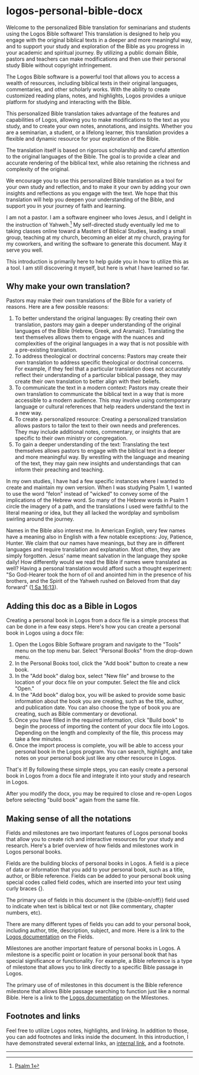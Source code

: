 # logos-personal-bible-docx

Welcome to the personalized Bible translation for seminarians and students using the Logos Bible software! This translation is designed to help you engage with the original biblical texts in a deeper and more meaningful way, and to support your study and exploration of the Bible as you progress in your academic and spiritual journey. By utilizing a public domain Bible, pastors and teachers can make modifications and then use their personal study Bible without copyright infringement.

The Logos Bible software is a powerful tool that allows you to access a wealth of resources, including biblical texts in their original languages, commentaries, and other scholarly works. With the ability to create customized reading plans, notes, and highlights, Logos provides a unique platform for studying and interacting with the Bible.

This personalized Bible translation takes advantage of the features and capabilities of Logos, allowing you to make modifications to the text as you study, and to create your own notes, annotations, and insights. Whether you are a seminarian, a student, or a lifelong learner, this translation provides a flexible and dynamic resource for your exploration of the Bible.

The translation itself is based on rigorous scholarship and careful attention to the original languages of the Bible. The goal is to provide a clear and accurate rendering of the biblical text, while also retaining the richness and complexity of the original.

We encourage you to use this personalized Bible translation as a tool for your own study and reflection, and to make it your own by adding your own insights and reflections as you engage with the text. We hope that this translation will help you deepen your understanding of the Bible, and support you in your journey of faith and learning.

I am not a pastor. I am a software engineer who loves Jesus, and I delight in the instruction of Yahweh.[^ps1] My self-directed study eventually led me to taking classes online toward a Masters of Biblical Studies, leading a small group, teaching at my church, becoming an elder at my church, praying for my coworkers, and writing the software to generate this document. May it serve you well.

This introduction is primarily here to help guide you in how to utilize this as a tool. I am still discovering it myself, but here is what I have learned so far.

## Why make your own translation?
Pastors may make their own translations of the Bible for a variety of reasons. Here are a few possible reasons:

1. To better understand the original languages: By creating their own translation, pastors may gain a deeper understanding of the original languages of the Bible (Hebrew, Greek, and Aramaic). Translating the text themselves allows them to engage with the nuances and complexities of the original languages in a way that is not possible with a pre-existing translation.
2. To address theological or doctrinal concerns: Pastors may create their own translation to address specific theological or doctrinal concerns. For example, if they feel that a particular translation does not accurately reflect their understanding of a particular biblical passage, they may create their own translation to better align with their beliefs.
3. To communicate the text in a modern context: Pastors may create their own translation to communicate the biblical text in a way that is more accessible to a modern audience. This may involve using contemporary language or cultural references that help readers understand the text in a new way.
4. To create a personalized resource: Creating a personalized translation allows pastors to tailor the text to their own needs and preferences. They may include additional notes, commentary, or insights that are specific to their own ministry or congregation.
5. To gain a deeper understanding of the text: Translating the text themselves allows pastors to engage with the biblical text in a deeper and more meaningful way. By wrestling with the language and meaning of the text, they may gain new insights and understandings that can inform their preaching and teaching.

In my own studies, I have had a few specific instances where I wanted to create and maintain my own version. When I was studying Psalm 1, I wanted to use the word "felon" instead of "wicked" to convey some of the implications of the Hebrew word. So many of the Hebrew words in Psalm 1 circle the imagery of a path, and the translations I used were faithful to the literal meaning or idea, but they all lacked the wordplay and symbolism swirling around the journey.

Names in the Bible also interest me. In American English, very few names have a meaning also in English with a few notable exceptions: Joy, Patience, Hunter. We claim that our names have meanings, but they are in different languages and require translation and explanation. Most often, they are simply forgotten. Jesus' name meant salvation in the language they spoke daily! How differently would we read the Bible if names were translated as well? Having a personal translation would afford such a thought experiment: "So God-Hearer took the horn of oil and anointed him in the presence of his brothers, and the Spirit of the Yahweh rushed on Beloved from that day forward" ([1 Sa 16:13](https://ref.ly/logosref/BibleCSB2.1Sa16.13)).

## Adding this doc as a Bible in Logos
Creating a personal book in Logos from a docx file is a simple process that can be done in a few easy steps. Here's how you can create a personal book in Logos using a docx file:

1. Open the Logos Bible Software program and navigate to the "Tools" menu on the top menu bar. Select "Personal Books" from the drop-down menu.
2. In the Personal Books tool, click the "Add book" button to create a new book.
3. In the "Add book" dialog box, select "New file" and browse to the location of your docx file on your computer. Select the file and click "Open."
4. In the "Add book" dialog box, you will be asked to provide some basic information about the book you are creating, such as the title, author, and publication date. You can also choose the type of book you are creating, such as Bible commentary or devotional.
5. Once you have filled in the required information, click "Build book" to begin the process of importing the content of your docx file into Logos. Depending on the length and complexity of the file, this process may take a few minutes.
6. Once the import process is complete, you will be able to access your personal book in the Logos program. You can search, highlight, and take notes on your personal book just like any other resource in Logos.

That's it! By following these simple steps, you can easily create a personal book in Logos from a docx file and integrate it into your study and research in Logos.

After you modify the docx, you may be required to close and re-open Logos before selecting "build book" again from the same file.

## Making sense of all the notations
Fields and milestones are two important features of Logos personal books that allow you to create rich and interactive resources for your study and research. Here's a brief overview of how fields and milestones work in Logos personal books.

Fields are the building blocks of personal books in Logos. A field is a piece of data or information that you add to your personal book, such as a title, author, or Bible reference. Fields can be added to your personal book using special codes called field codes, which are inserted into your text using curly braces {}.

The primary use of fields in this document is the {{bible-on/off}} field used to indicate when text is biblical text or not (like commentary, chapter numbers, etc).

There are many different types of fields you can add to your personal book, including author, title, description, subject, and more. Here is a link to the [Logos documentation](https://wiki.logos.com/Personal_Books#Fields) on the Fields.

Milestones are another important feature of personal books in Logos. A milestone is a specific point or location in your personal book that has special significance or functionality. For example, a Bible reference is a type of milestone that allows you to link directly to a specific Bible passage in Logos.

The primary use of of milestones in this document is the Bible reference milestone that allows Bible passage searching to function just like a normal Bible. Here is a link to the [Logos documentation](https://wiki.logos.com/Personal_Books#Milestones) on the Milestones.

## Footnotes and links
Feel free to utilize Logos notes, highlights, and linking. In addition to those, you can add footnotes and links inside the document. In this introduction, I have demonstrated several external links, an [internal link](https://ref.ly/logosref/BibleCSB2.Ps1.2), and a footnote.



[^ps1]: [Psalm 1](https://ref.ly/logosref/BibleCSB2.Ps1.2)

---
